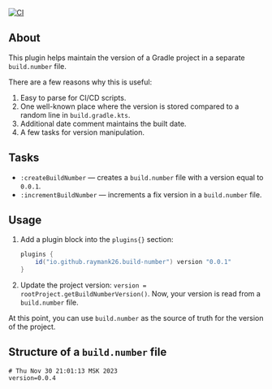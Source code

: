 [![CI](https://github.com/raymank26/gradle-build-number-plugin/actions/workflows/ci.yml/badge.svg)](https://github.com/raymank26/gradle-build-number-plugin/actions/workflows/ci.yml)

## About

This plugin helps maintain the version of a Gradle project in a separate `build.number` file.

There are a few reasons why this is useful:

1. Easy to parse for CI/CD scripts.
2. One well-known place where the version is stored compared to a random line in `build.gradle.kts`.
3. Additional date comment maintains the built date.
4. A few tasks for version manipulation.

## Tasks

- `:createBuildNumber` — creates a `build.number` file with a version equal to `0.0.1`.
- `:incrementBuildNumber` — increments a fix version in a `build.number` file.

## Usage

1. Add a plugin block into the `plugins{}` section:

    ```groovy
    plugins {
        id("io.github.raymank26.build-number") version "0.0.1"
    }
    ```

2. Update the project version: `version = rootProject.getBuildNumberVersion()`. Now, your version is read from
   a `build.number` file.

At this point, you can use `build.number` as the source of truth for the version of the project.

## Structure of a `build.number` file

```properties
# Thu Nov 30 21:01:13 MSK 2023
version=0.0.4
```
